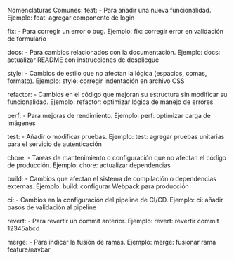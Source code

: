 Nomenclaturas Comunes:
feat: - Para añadir una nueva funcionalidad.
Ejemplo: feat: agregar componente de login

fix: - Para corregir un error o bug.
Ejemplo: fix: corregir error en validación de formulario

docs: - Para cambios relacionados con la documentación.
Ejemplo: docs: actualizar README con instrucciones de despliegue

style: - Cambios de estilo que no afectan la lógica (espacios, comas, formato).
Ejemplo: style: corregir indentación en archivo CSS

refactor: - Cambios en el código que mejoran su estructura sin modificar su funcionalidad.
Ejemplo: refactor: optimizar lógica de manejo de errores

perf: - Para mejoras de rendimiento.
Ejemplo: perf: optimizar carga de imágenes

test: - Añadir o modificar pruebas.
Ejemplo: test: agregar pruebas unitarias para el servicio de autenticación

chore: - Tareas de mantenimiento o configuración que no afectan el código de producción.
Ejemplo: chore: actualizar dependencias

build: - Cambios que afectan el sistema de compilación o dependencias externas.
Ejemplo: build: configurar Webpack para producción

ci: - Cambios en la configuración del pipeline de CI/CD.
Ejemplo: ci: añadir pasos de validación al pipeline

revert: - Para revertir un commit anterior.
Ejemplo: revert: revertir commit 12345abcd

merge: - Para indicar la fusión de ramas.
Ejemplo: merge: fusionar rama feature/navbar